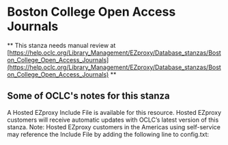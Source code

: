 # Boston College Open Access Journals
** This stanza needs manual review at [https://help.oclc.org/Library_Management/EZproxy/Database_stanzas/Boston_College_Open_Access_Journals](https://help.oclc.org/Library_Management/EZproxy/Database_stanzas/Boston_College_Open_Access_Journals) **

## Some of OCLC's notes for this stanza

A Hosted EZproxy Include File is available for this resource. Hosted EZproxy customers will receive automatic updates with OCLC&rsquo;s latest version of this stanza. Note: Hosted EZproxy customers in the Americas using self-service may reference the Include File by adding the following line to config.txt:

&nbsp;

&nbsp;
